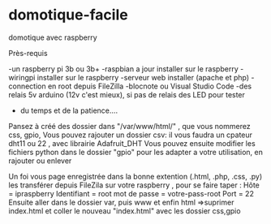 # domotique-facile
domotique avec raspberry

Près-requis

-un raspberry pi 3b ou 3b+
-raspbian a jour installer sur le raspberry
-wiringpi installer sur le raspberry
-serveur web installer (apache et php)
-connection en root depuis FileZilla
-blocnote ou Visual Studio Code
-des relais 5v arduino (12v c'est mieux), si pas de relais des LED pour tester
- du temps et de la patience....

Pansez à créé des dossier dans "/var/www/html/" , que vous nommerez css, gpio,
Vous pouvez rajouter un dossier csv: il vous faudra un cpateur dht11 ou 22 , avec librairie Adafruit_DHT
Vous pouvez ensuite modifier les fichiers python dans le dossier "gpio" pour les adapter a votre utilisation, en rajouter ou enlever

Un foi vous page enregistrée dans la bonne extention (.html, .php, .css, .py) les transférer depuis FileZila sur votre raspberry , pour se faire  taper :
 Hôte = ipraspberry  Identifiant = root  mot de passe = votre-pass-root  Port = 22
 Ensuite aller dans le dossier var, puis www et enfin html =>suprimer index.html et coller le nouveau "index.html" avec les dossier css,gpio
 
